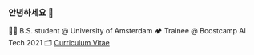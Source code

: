 ### 안녕하세요 👋
👨‍🎓 B.S. student @ University of Amsterdam
🏕 Trainee @ Boostcamp AI Tech 2021
🗂 [Curriculum Vitae](https://drive.google.com/file/d/1Dfk-_STd8KRUF77__9oYFLYPbBXTJ001/view?usp=sharing)
